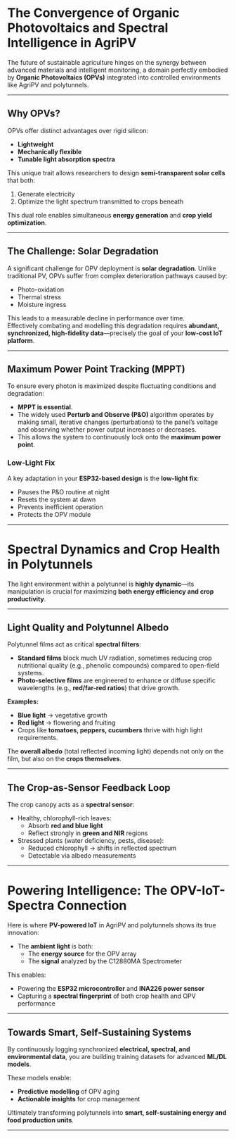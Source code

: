 # The Convergence of Organic Photovoltaics and Spectral Intelligence in AgriPV

The future of sustainable agriculture hinges on the synergy between advanced materials and intelligent monitoring, a domain perfectly embodied by **Organic Photovoltaics (OPVs)** integrated into controlled environments like AgriPV and polytunnels.

---

## Why OPVs?
OPVs offer distinct advantages over rigid silicon:

- **Lightweight**
- **Mechanically flexible**
- **Tunable light absorption spectra**

This unique trait allows researchers to design **semi-transparent solar cells** that both:

1. Generate electricity  
2. Optimize the light spectrum transmitted to crops beneath  

This dual role enables simultaneous **energy generation** and **crop yield optimization**.

---

## The Challenge: Solar Degradation
A significant challenge for OPV deployment is **solar degradation**. Unlike traditional PV, OPVs suffer from complex deterioration pathways caused by:

- Photo-oxidation  
- Thermal stress  
- Moisture ingress  

This leads to a measurable decline in performance over time.  
Effectively combating and modelling this degradation requires **abundant, synchronized, high-fidelity data**—precisely the goal of your **low-cost IoT platform**.

---

## Maximum Power Point Tracking (MPPT)
To ensure every photon is maximized despite fluctuating conditions and degradation:

- **MPPT is essential**.  
- The widely used **Perturb and Observe (P&O)** algorithm operates by making small, iterative changes (perturbations) to the panel’s voltage and observing whether power output increases or decreases.  
- This allows the system to continuously lock onto the **maximum power point**.  

### Low-Light Fix
A key adaptation in your **ESP32-based design** is the **low-light fix**:
- Pauses the P&O routine at night  
- Resets the system at dawn  
- Prevents inefficient operation  
- Protects the OPV module  

---

# Spectral Dynamics and Crop Health in Polytunnels

The light environment within a polytunnel is **highly dynamic**—its manipulation is crucial for maximizing **both energy efficiency and crop productivity**.

---

## Light Quality and Polytunnel Albedo
Polytunnel films act as critical **spectral filters**:

- **Standard films** block much UV radiation, sometimes reducing crop nutritional quality (e.g., phenolic compounds) compared to open-field systems.  
- **Photo-selective films** are engineered to enhance or diffuse specific wavelengths (e.g., **red/far-red ratios**) that drive growth.  

**Examples:**
- **Blue light** → vegetative growth  
- **Red light** → flowering and fruiting  
- Crops like **tomatoes, peppers, cucumbers** thrive with high light requirements.  

The **overall albedo** (total reflected incoming light) depends not only on the film, but also on the **crops themselves**.

---

## The Crop-as-Sensor Feedback Loop
The crop canopy acts as a **spectral sensor**:

- Healthy, chlorophyll-rich leaves:
  - Absorb **red and blue light**
  - Reflect strongly in **green and NIR** regions  
- Stressed plants (water deficiency, pests, disease):
  - Reduced chlorophyll → shifts in reflected spectrum  
  - Detectable via albedo measurements  

---

# Powering Intelligence: The OPV-IoT-Spectra Connection

Here is where **PV-powered IoT** in AgriPV and polytunnels shows its true innovation:

- The **ambient light** is both:
  - The **energy source** for the OPV array  
  - The **signal** analyzed by the C12880MA Spectrometer  

This enables:

- Powering the **ESP32 microcontroller** and **INA226 power sensor**  
- Capturing a **spectral fingerprint** of both crop health and OPV performance  

---

## Towards Smart, Self-Sustaining Systems
By continuously logging synchronized **electrical, spectral, and environmental data**, you are building training datasets for advanced **ML/DL models**.  

These models enable:
- **Predictive modelling** of OPV aging  
- **Actionable insights** for crop management  

Ultimately transforming polytunnels into **smart, self-sustaining energy and food production units**.

---
